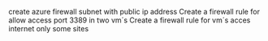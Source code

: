 create azure firewall subnet with public ip address
Create a firewall rule for allow access port 3389 in two vm´s
Create a firewall rule for vm´s acces internet only some sites
